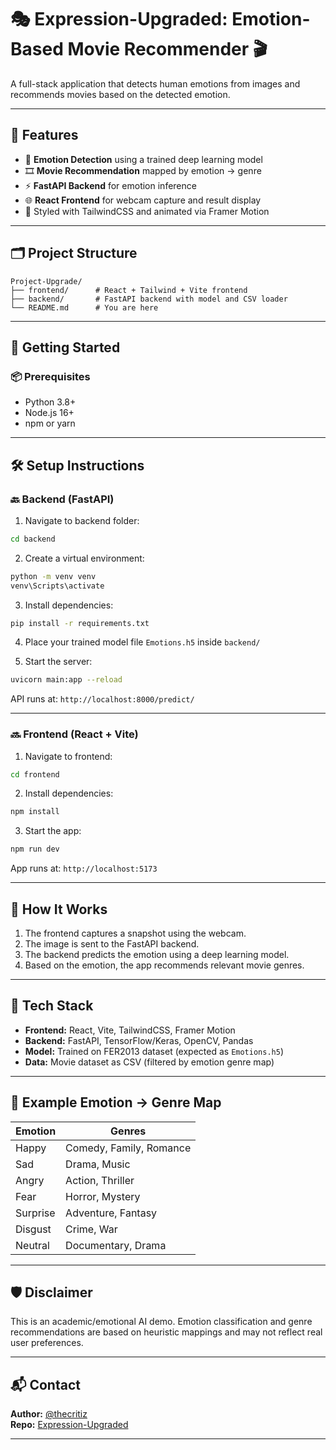 
# 🎭 Expression-Upgraded: Emotion-Based Movie Recommender 🎬

A full-stack application that detects human emotions from images and recommends movies based on the detected emotion.

---

## 🧠 Features

- 🎯 **Emotion Detection** using a trained deep learning model
- 🎞️ **Movie Recommendation** mapped by emotion → genre
- ⚡ **FastAPI Backend** for emotion inference
- 🌐 **React Frontend** for webcam capture and result display
- 🎨 Styled with TailwindCSS and animated via Framer Motion

---

## 🗂️ Project Structure

```
Project-Upgrade/
├── frontend/      # React + Tailwind + Vite frontend
├── backend/       # FastAPI backend with model and CSV loader
└── README.md      # You are here
```

---

## 🚀 Getting Started

### 📦 Prerequisites

- Python 3.8+
- Node.js 16+
- npm or yarn

---

## 🛠️ Setup Instructions

### 🔙 Backend (FastAPI)

1. Navigate to backend folder:

```bash
cd backend
```

2. Create a virtual environment:

```bash
python -m venv venv
venv\Scripts\activate
```

3. Install dependencies:

```bash
pip install -r requirements.txt
```

4. Place your trained model file `Emotions.h5` inside `backend/`

5. Start the server:

```bash
uvicorn main:app --reload
```

API runs at: `http://localhost:8000/predict/`

---

### 🔜 Frontend (React + Vite)

1. Navigate to frontend:

```bash
cd frontend
```

2. Install dependencies:

```bash
npm install
```

3. Start the app:

```bash
npm run dev
```

App runs at: `http://localhost:5173`

---

## 🤖 How It Works

1. The frontend captures a snapshot using the webcam.
2. The image is sent to the FastAPI backend.
3. The backend predicts the emotion using a deep learning model.
4. Based on the emotion, the app recommends relevant movie genres.

---

## 📌 Tech Stack

- **Frontend:** React, Vite, TailwindCSS, Framer Motion
- **Backend:** FastAPI, TensorFlow/Keras, OpenCV, Pandas
- **Model:** Trained on FER2013 dataset (expected as `Emotions.h5`)
- **Data:** Movie dataset as CSV (filtered by emotion genre map)

---

## 🧾 Example Emotion → Genre Map

| Emotion   | Genres                      |
|-----------|-----------------------------|
| Happy     | Comedy, Family, Romance     |
| Sad       | Drama, Music                |
| Angry     | Action, Thriller            |
| Fear      | Horror, Mystery             |
| Surprise  | Adventure, Fantasy          |
| Disgust   | Crime, War                  |
| Neutral   | Documentary, Drama          |

---

## 🛡️ Disclaimer

This is an academic/emotional AI demo. Emotion classification and genre recommendations are based on heuristic mappings and may not reflect real user preferences.

---

## 📬 Contact

**Author:** [@thecritiz](https://github.com/thecritiz)  
**Repo:** [Expression-Upgraded](https://github.com/thecritiz/expression-upgraded)

---


